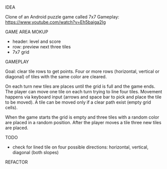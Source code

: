 IDEA

Clone of an Android puzzle game called 7x7
Gameplay: https://www.youtube.com/watch?v=Eh5baiga2Ig

GAME AREA MOKUP 

- header: level and score
- row: preview next three tiles
- 7x7 grid

GAMEPLAY

Goal: clear tile rows to get points. Four or more rows (horizontal, vertical or diagonal) of tiles with the same color are cleared.

On each turn new tiles are places until the grid is full and the game ends. The player can move one tile on each turn trying to line four tiles. Movement happens via keyboard input (arrows and space bar to pick and place the tile to be moved). A tile can be moved only if a clear path exist (empty grid cells).

When the game starts the grid is empty and three tiles with a random color are placed in a random position. After the player moves a tile three new tiles are placed.

TODO

- check for lined tile on four possible directions: horizontal, vertical, diagonal (both slopes)

REFACTOR

